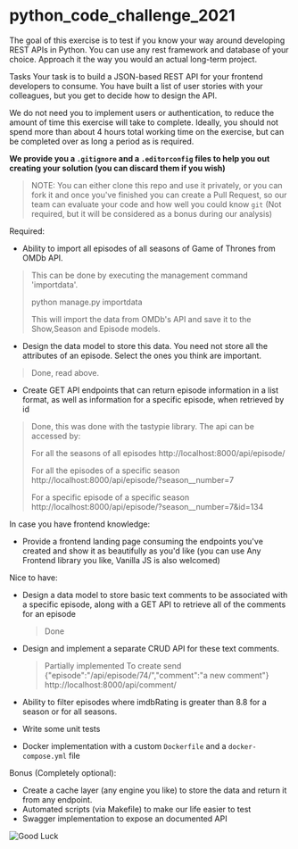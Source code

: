 # python_code_challenge_2021

The goal of this exercise is to test if you know your way around developing REST APIs in Python. You can use any rest
framework and database of your choice. Approach it the way you would an actual long-term project.

Tasks Your task is to build a JSON-based REST API for your frontend developers to consume. You have built a list of user
stories with your colleagues, but you get to decide how to design the API.

We do not need you to implement users or authentication, to reduce the amount of time this exercise will take to
complete. Ideally, you should not spend more than about 4 hours total working time on the exercise, but can be completed
over as long a period as is required.

**We provide you a `.gitignore` and a `.editorconfig` files to help you out creating your solution (you can discard them 
if you wish)**

> NOTE: You can either clone this repo and use it privately, or you can fork it and
> once you've finished you can create a Pull Request, so our team can evaluate your
> code and how well you could know `git` (Not required, but it will be considered
> as a bonus during our analysis)

Required:

- Ability to import all episodes of all seasons of Game of Thrones from OMDb API.

> This can be done by executing the management command 'importdata'.
> 
> python manage.py importdata
> 
> This will import the data from OMDb's API and save it to the Show,Season and Episode models.

- Design the data model to store this data. You need not store all the attributes of an episode. Select the ones you
  think are important.
  
> Done, read above.

- Create GET API endpoints that can return episode information in a list format, as well as information for a specific
  episode, when retrieved by id
  
> Done, this was done with the tastypie library.
> The api can be accessed by:
> 
> For all the seasons of all episodes
> http://localhost:8000/api/episode/
> 
> For all the episodes of a specific season 
> http://localhost:8000/api/episode/?season__number=7
> 
> For a specific episode of a specific season 
> http://localhost:8000/api/episode/?season__number=7&id=134

In case you have frontend knowledge:

- Provide a frontend landing page consuming the endpoints you've created and show it as beautifully as you'd like (you
  can use Any Frontend library you like, Vanilla JS is also welcomed)

Nice to have:

- Design a data model to store basic text comments to be associated with a specific episode, along with a GET API to
  retrieve all of the comments for an episode
  >Done
   
- Design and implement a separate CRUD API for these text comments.
  >Partially implemented
  > To create send 
  > {"episode":"/api/episode/74/","comment":"a new comment"}
  > http://localhost:8000/api/comment/
- Ability to filter episodes where imdbRating is greater than 8.8 for a season or for all seasons.
- Write some unit tests
- Docker implementation with a custom `Dockerfile` and a `docker-compose.yml`
  file

Bonus (Completely optional):

- Create a cache layer (any engine you like) to store the data and return it from any endpoint.
- Automated scripts (via Makefile) to make our life easier to test
- Swagger implementation to expose an documented API

![Good Luck](https://external-content.duckduckgo.com/iu/?u=https%3A%2F%2Fmeme-generator.com%2Fwp-content%2Fuploads%2Fmememe%2F2019%2F11%2Fmememe_cb8e239ef97eb73a7d04ecf46ed4bf5c-1.jpg&f=1&nofb=1)
